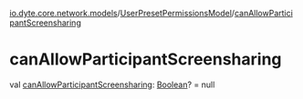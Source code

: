 [io.dyte.core.network.models](../index.md)/[UserPresetPermissionsModel](index.md)/[canAllowParticipantScreensharing](can-allow-participant-screensharing.md)

# canAllowParticipantScreensharing


val [canAllowParticipantScreensharing](can-allow-participant-screensharing.md): [Boolean](https://kotlinlang.org/api/latest/jvm/stdlib/kotlin/-boolean/index.html)? = null
